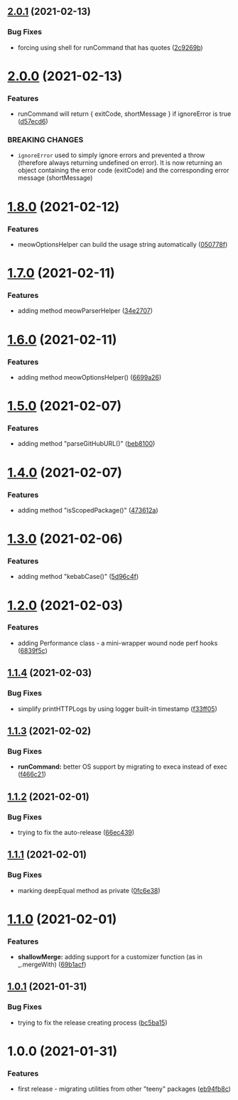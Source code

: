## [2.0.1](https://github.com/aversini/teeny-js-utilities/compare/v2.0.0...v2.0.1) (2021-02-13)


### Bug Fixes

* forcing using shell for runCommand that has quotes ([2c9269b](https://github.com/aversini/teeny-js-utilities/commit/2c9269b6a4790b8a107f1b4ca133a23c0db8f15d))



# [2.0.0](https://github.com/aversini/teeny-js-utilities/compare/v1.8.0...v2.0.0) (2021-02-13)


### Features

* runCommand will return { exitCode, shortMessage } if ignoreError is true ([d57ecd6](https://github.com/aversini/teeny-js-utilities/commit/d57ecd62bb18c4b2477da2f5186a056ef64fc61b))


### BREAKING CHANGES

* `ignoreError` used to simply ignore errors and prevented a throw (therefore always returning undefined on error). It is now returning an object containing the error code (exitCode) and the corresponding error message (shortMessage)



# [1.8.0](https://github.com/aversini/teeny-js-utilities/compare/v1.7.0...v1.8.0) (2021-02-12)


### Features

* meowOptionsHelper can build the usage string automatically ([050778f](https://github.com/aversini/teeny-js-utilities/commit/050778f3555dbcbadd8ed45968adf5021c3952ac))



# [1.7.0](https://github.com/aversini/teeny-js-utilities/compare/v1.6.0...v1.7.0) (2021-02-11)


### Features

* adding method meowParserHelper ([34e2707](https://github.com/aversini/teeny-js-utilities/commit/34e270740512968d7cc93d5c0974e0e882db7eaa))



# [1.6.0](https://github.com/aversini/teeny-js-utilities/compare/v1.5.0...v1.6.0) (2021-02-11)


### Features

* adding method meowOptionsHelper() ([6699a26](https://github.com/aversini/teeny-js-utilities/commit/6699a26c5f3880fdf26db57a0dfbdb6a6acfc653))



# [1.5.0](https://github.com/aversini/teeny-js-utilities/compare/v1.4.0...v1.5.0) (2021-02-07)


### Features

* adding method "parseGitHubURL()" ([beb8100](https://github.com/aversini/teeny-js-utilities/commit/beb8100c0c262f3a93a43d7a7087c8f1d7208237))



# [1.4.0](https://github.com/aversini/teeny-js-utilities/compare/v1.3.0...v1.4.0) (2021-02-07)


### Features

* adding method "isScopedPackage()" ([473612a](https://github.com/aversini/teeny-js-utilities/commit/473612a9544b1308af1e17ad147e4a88cef62bfa))



# [1.3.0](https://github.com/aversini/teeny-js-utilities/compare/v1.2.0...v1.3.0) (2021-02-06)


### Features

* adding method "kebabCase()" ([5d96c4f](https://github.com/aversini/teeny-js-utilities/commit/5d96c4fcfcb00d26e6eba6f32eff586f736243db))



# [1.2.0](https://github.com/aversini/teeny-js-utilities/compare/v1.1.4...v1.2.0) (2021-02-03)


### Features

* adding Performance class - a mini-wrapper wound node perf hooks ([6839f5c](https://github.com/aversini/teeny-js-utilities/commit/6839f5cb1605f81413638e5044eee4394659fece))



## [1.1.4](https://github.com/aversini/teeny-js-utilities/compare/v1.1.3...v1.1.4) (2021-02-03)


### Bug Fixes

* simplify printHTTPLogs by using logger built-in timestamp ([f33ff05](https://github.com/aversini/teeny-js-utilities/commit/f33ff054a2201cefdfcdfcb23e7d64c0fce787f9))



## [1.1.3](https://github.com/aversini/teeny-js-utilities/compare/v1.1.2...v1.1.3) (2021-02-02)


### Bug Fixes

* **runCommand:** better OS support by migrating to execa instead of exec ([f466c21](https://github.com/aversini/teeny-js-utilities/commit/f466c21daee4c758a5081c7acbe4ec5b4e7fa259))



## [1.1.2](https://github.com/aversini/teeny-js-utilities/compare/v1.1.1...v1.1.2) (2021-02-01)


### Bug Fixes

* trying to fix the auto-release ([66ec439](https://github.com/aversini/teeny-js-utilities/commit/66ec439d16100d0bb622c419e390276aba1ed4e8))



## [1.1.1](https://github.com/aversini/teeny-js-utilities/compare/v1.1.0...v1.1.1) (2021-02-01)


### Bug Fixes

* marking deepEqual method as private ([0fc6e38](https://github.com/aversini/teeny-js-utilities/commit/0fc6e38f035217210fbc6d8750d1778e4c886df5))



# [1.1.0](https://github.com/aversini/teeny-js-utilities/compare/v1.0.1...v1.1.0) (2021-02-01)


### Features

* **shallowMerge:** adding support for a customizer function (as in _.mergeWith) ([69b1acf](https://github.com/aversini/teeny-js-utilities/commit/69b1acfd9d245dce22c150b31b7ad46cb0fd0bbe))



## [1.0.1](https://github.com/aversini/teeny-js-utilities/compare/v1.0.0...v1.0.1) (2021-01-31)


### Bug Fixes

* trying to fix the release creating process ([bc5ba15](https://github.com/aversini/teeny-js-utilities/commit/bc5ba15dfdb2553e19322438d79ebec5657208bd))



# 1.0.0 (2021-01-31)

### Features

- first release - migrating utilities from other "teeny" packages ([eb94fb8c](https://github.com/aversini/teeny-js-utilities/commit/eaaa0a2803826d2051a9312f4c0e4792eb94fb8c))
